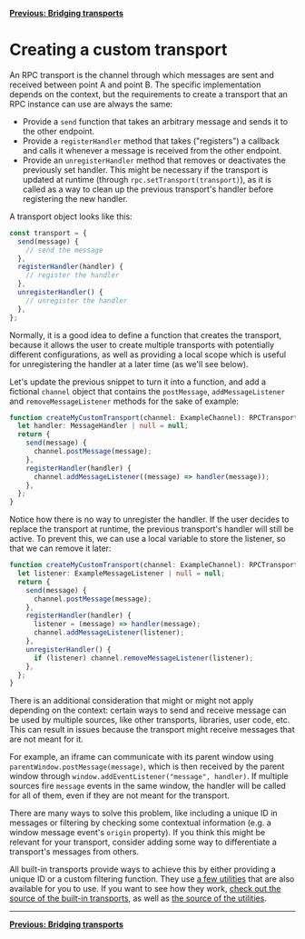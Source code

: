 <div align="left">

[**Previous: Bridging transports**](./3-bridging-transports.md)

</div>

<h1>Creating a custom transport</h1>

An RPC transport is the channel through which messages are sent and received between point A and point B. The specific implementation depends on the context, but the requirements to create a transport that an RPC instance can use are always the same:

- Provide a `send` function that takes an arbitrary message and sends it to the other endpoint.
- Provide a `registerHandler` method that takes ("registers") a callback and calls it whenever a message is received from the other endpoint.
- Provide an `unregisterHandler` method that removes or deactivates the previously set handler. This might be necessary if the transport is updated at runtime (through `rpc.setTransport(transport)`), as it is called as a way to clean up the previous transport's handler before registering the new handler.

A transport object looks like this:

```ts
const transport = {
  send(message) {
    // send the message
  },
  registerHandler(handler) {
    // register the handler
  },
  unregisterHandler() {
    // unregister the handler
  },
};
```

Normally, it is a good idea to define a function that creates the transport, because it allows the user to create multiple transports with potentially different configurations, as well as providing a local scope which is useful for unregistering the handler at a later time (as we'll see below).

Let's update the previous snippet to turn it into a function, and add a fictional `channel` object that contains the `postMessage`, `addMessageListener` and `removeMessageListener` methods for the sake of example:

```ts
function createMyCustomTransport(channel: ExampleChannel): RPCTransport {
  let handler: MessageHandler | null = null;
  return {
    send(message) {
      channel.postMessage(message);
    },
    registerHandler(handler) {
      channel.addMessageListener((message) => handler(message));
    },
  };
}
```

Notice how there is no way to unregister the handler. If the user decides to replace the transport at runtime, the previous transport's handler will still be active. To prevent this, we can use a local variable to store the listener, so that we can remove it later:

```ts
function createMyCustomTransport(channel: ExampleChannel): RPCTransport {
  let listener: ExampleMessageListener | null = null;
  return {
    send(message) {
      channel.postMessage(message);
    },
    registerHandler(handler) {
      listener = (message) => handler(message);
      channel.addMessageListener(listener);
    },
    unregisterHandler() {
      if (listener) channel.removeMessageListener(listener);
    },
  };
}
```

There is an additional consideration that might or might not apply depending on the context: certain ways to send and receive message can be used by multiple sources, like other transports, libraries, user code, etc. This can result in issues because the transport might receive messages that are not meant for it.

For example, an iframe can communicate with its parent window using `parentWindow.postMessage(message)`, which is then received by the parent window through `window.addEventListener("message", handler)`. If multiple sources fire `message` events in the same window, the handler will be called for all of them, even if they are not meant for the transport.

There are many ways to solve this problem, like including a unique ID in messages or filtering by checking some contextual information (e.g. a window message event's `origin` property). If you think this might be relevant for your transport, consider adding some way to differentiate a transport's messages from others.

All built-in transports provide ways to achieve this by either providing a unique ID or a custom filtering function. They use [a few utilities](../src/transport-utils.ts) that are also available for you to use. If you want to see how they work, [check out the source of the built-in transports](../src/transports), as well as [the source of the utilities](../src/transport-utils.ts).

---

<div align="left">

[**Previous: Bridging transports**](./3-bridging-transports.md)

</div>
